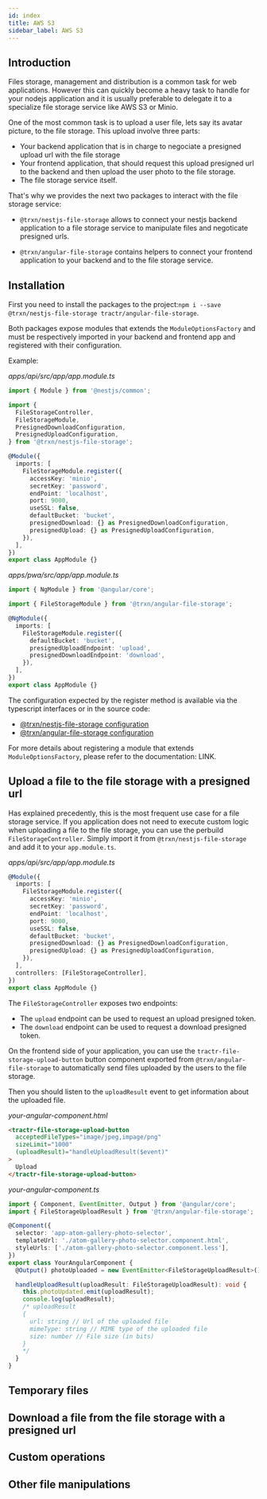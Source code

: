 ```yaml
---
id: index
title: AWS S3
sidebar_label: AWS S3
---
```


## Introduction

Files storage, management and distribution is a common task for web
applications. However this can quickly become a heavy task to handle for your
nodejs application and it is usually preferable to delegate it to a specialize
file storage service like AWS S3 or Minio.

One of the most common task is to upload a user file, lets say its avatar
picture, to the file storage. This upload involve three parts:

- Your backend application that is in charge to negociate a presigned upload url
  with the file storage
- Your frontend application, that should request this upload presigned url to
  the backend and then upload the user photo to the file storage.
- The file storage service itself.

That's why we provides the next two packages to interact with the file storage
service:

- `@trxn/nestjs-file-storage` allows to connect your nestjs backend
  application to a file storage service to manipulate files and negoticate
  presigned urls.

- `@trxn/angular-file-storage` contains helpers to connect your frontend
  application to your backend and to the file storage service.

## Installation

First you need to install the packages to the
project:`npm i --save @trxn/nestjs-file-storage tractr/angular-file-storage`.

Both packages expose modules that extends the `ModuleOptionsFactory` and must be
respectively imported in your backend and frontend app and registered with their
configuration.

Example:

_apps/api/src/app/app.module.ts_

```typescript
import { Module } from '@nestjs/common';

import {
  FileStorageController,
  FileStorageModule,
  PresignedDownloadConfiguration,
  PresignedUploadConfiguration,
} from '@trxn/nestjs-file-storage';

@Module({
  imports: [
    FileStorageModule.register({
      accessKey: 'minio',
      secretKey: 'password',
      endPoint: 'localhost',
      port: 9000,
      useSSL: false,
      defaultBucket: 'bucket',
      presignedDownload: {} as PresignedDownloadConfiguration,
      presignedUpload: {} as PresignedUploadConfiguration,
    }),
  ],
})
export class AppModule {}
```

_apps/pwa/src/app/app.module.ts_

```typescript
import { NgModule } from '@angular/core';

import { FileStorageModule } from '@trxn/angular-file-storage';

@NgModule({
  imports: [
    FileStorageModule.register({
      defaultBucket: 'bucket',
      presignedUploadEndpoint: 'upload',
      presignedDownloadEndpoint: 'download',
    }),
  ],
})
export class AppModule {}
```

The configuration expected by the register method is available via the
typescript interfaces or in the source code:

- [@trxn/nestjs-file-storage configuration](https://github.com/tractr/traxion/blob/main/libs/nestjs/file-storage/src/lib/interfaces/file-storage-configuration-public.interface.ts)
- [@trxn/angular-file-storage configuration](https://github.com/tractr/traxion/blob/main/libs/angular/file-storage/src/lib/interfaces/file-storage-configuration.interface.ts)

For more details about registering a module that extends `ModuleOptionsFactory`,
please refer to the documentation: LINK.

## Upload a file to the file storage with a presigned url

Has explained precedently, this is the most frequent use case for a file storage
service. If you application does not need to execute custom logic when uploading
a file to the file storage, you can use the perbuild `FileStorageController`.
Simply import it from `@trxn/nestjs-file-storage` and add it to your
`app.module.ts`.

_apps/api/src/app/app.module.ts_

```typescript
@Module({
  imports: [
    FileStorageModule.register({
      accessKey: 'minio',
      secretKey: 'password',
      endPoint: 'localhost',
      port: 9000,
      useSSL: false,
      defaultBucket: 'bucket',
      presignedDownload: {} as PresignedDownloadConfiguration,
      presignedUpload: {} as PresignedUploadConfiguration,
    }),
  ],
  controllers: [FileStorageController],
})
export class AppModule {}
```

The `FileStorageController` exposes two endpoints:

- The `upload` endpoint can be used to request an upload presigned token.
- The `download` endpoint can be used to request a download presigned token.

On the frontend side of your application, you can use the
`tractr-file-storage-upload-button` button component exported from
`@trxn/angular-file-storage` to automatically send files uploaded by the users
to the file storage.

Then you should listen to the `uploadResult` event to get information about the
uploaded file.

_your-angular-component.html_

```html
<tractr-file-storage-upload-button
  acceptedFileTypes="image/jpeg,impage/png"
  sizeLimit="1000"
  (uploadResult)="handleUploadResult($event)"
>
  Upload
</tractr-file-storage-upload-button>
```

_your-angular-component.ts_

```typescript
import { Component, EventEmitter, Output } from '@angular/core';
import { FileStorageUploadResult } from '@trxn/angular-file-storage';

@Component({
  selector: 'app-atom-gallery-photo-selector',
  templateUrl: './atom-gallery-photo-selector.component.html',
  styleUrls: ['./atom-gallery-photo-selector.component.less'],
})
export class YourAngularComponent {
  @Output() photoUploaded = new EventEmitter<FileStorageUploadResult>();

  handleUploadResult(uploadResult: FileStorageUploadResult): void {
    this.photoUpdated.emit(uploadResult);
    console.log(uploadResult);
    /* uploadResult
    {
      url: string // Url of the uploaded file
      mimeType: string // MIME type of the uploaded file
      size: number // File size (in bits)
    }
    */
  }
}
```

## Temporary files

## Download a file from the file storage with a presigned url

## Custom operations

## Other file manipulations

